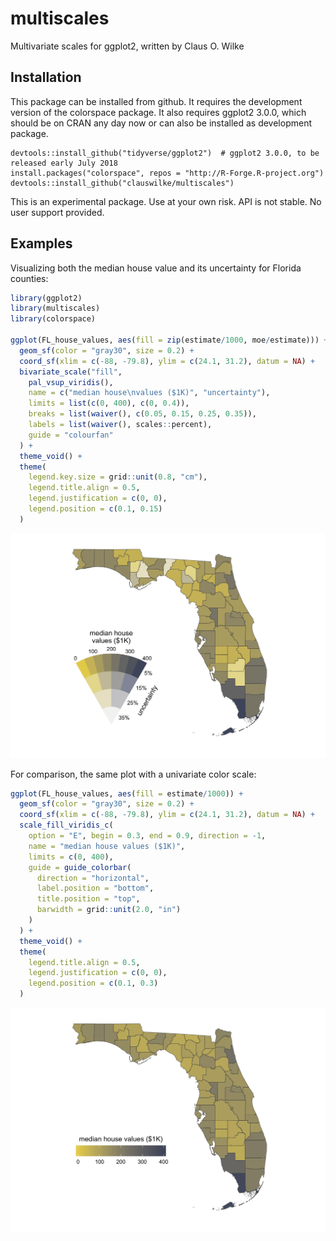 
<!-- README.md is generated from README.Rmd. Please edit that file -->

# multiscales

Multivariate scales for ggplot2, written by Claus O. Wilke

## Installation

This package can be installed from github. It requires the development
version of the colorspace package. It also requires ggplot2 3.0.0, which
should be on CRAN any day now or can also be installed as development
package.

    devtools::install_github("tidyverse/ggplot2")  # ggplot2 3.0.0, to be released early July 2018
    install.packages("colorspace", repos = "http://R-Forge.R-project.org")
    devtools::install_github("clauswilke/multiscales")

This is an experimental package. Use at your own risk. API is not
stable. No user support provided.

## Examples

Visualizing both the median house value and its uncertainty for Florida
counties:

``` r
library(ggplot2)
library(multiscales)
library(colorspace)

ggplot(FL_house_values, aes(fill = zip(estimate/1000, moe/estimate))) +
  geom_sf(color = "gray30", size = 0.2) +
  coord_sf(xlim = c(-88, -79.8), ylim = c(24.1, 31.2), datum = NA) +
  bivariate_scale("fill",
    pal_vsup_viridis(),
    name = c("median house\nvalues ($1K)", "uncertainty"),
    limits = list(c(0, 400), c(0, 0.4)),
    breaks = list(waiver(), c(0.05, 0.15, 0.25, 0.35)),
    labels = list(waiver(), scales::percent),
    guide = "colourfan"
  ) +
  theme_void() +
  theme(
    legend.key.size = grid::unit(0.8, "cm"),
    legend.title.align = 0.5,
    legend.justification = c(0, 0),
    legend.position = c(0.1, 0.15)
  )
```

![](man/figures/README-unnamed-chunk-2-1.png)<!-- -->

For comparison, the same plot with a univariate color scale:

``` r
ggplot(FL_house_values, aes(fill = estimate/1000)) +
  geom_sf(color = "gray30", size = 0.2) +
  coord_sf(xlim = c(-88, -79.8), ylim = c(24.1, 31.2), datum = NA) +
  scale_fill_viridis_c(
    option = "E", begin = 0.3, end = 0.9, direction = -1,
    name = "median house values ($1K)",
    limits = c(0, 400),
    guide = guide_colorbar(
      direction = "horizontal",
      label.position = "bottom",
      title.position = "top",
      barwidth = grid::unit(2.0, "in")
    )
  ) +
  theme_void() +
  theme(
    legend.title.align = 0.5,
    legend.justification = c(0, 0),
    legend.position = c(0.1, 0.3)
  )
```

![](man/figures/README-unnamed-chunk-3-1.png)<!-- -->
